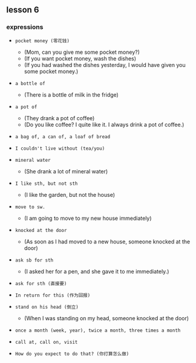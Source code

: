 ## lesson 6

### expressions

- `pocket money (零花钱)` 
  - (Mom, can you give me some pocket money?)
  - (If you want pocket money, wash the dishes)
  - (If you had washed the dishes yesterday, I would have given you some pocket money.)

- `a bottle of` 
  - (There is a bottle of milk in the fridge)

- `a pot of` 
  - (They drank a pot of coffee)
  - (Do you like coffee? I quite like it. I always drink a pot of coffee.)

- `a bag of, a can of, a loaf of bread`

- `I couldn't live without (tea/you)`

- `mineral water`
  - (She drank a lot of mineral water)

- `I like sth, but not sth`
  - (I like the garden, but not the house)

- `move to sw.`
  - (I am going to move to my new house immediately)

- `knocked at the door`
  - (As soon as I had moved to a new house, someone knocked at the door)

- `ask sb for sth`
  - (I asked her for a pen, and she gave it to me immediately.)

- `ask for sth (直接要)`

- `In return for this (作为回报)`

- `stand on his head (倒立)`
  - (When I was standing on my head, someone knocked at the door)

- `once a month (week, year), twice a month, three times a month`

- `call at, call on, visit`

- `How do you expect to do that? (你打算怎么做)`